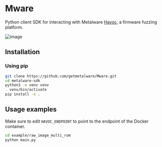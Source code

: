 # Mware

Python client SDK for interacting with Metalware [Havoc](https://www.mware.ink/product), a firmware fuzzing platform.

![image](https://github.com/getmetalware/getmetalware/blob/main/project_diagram.2.0.9.svg)


## Installation

### Using pip

```bash
git clone https://github.com/getmetalware/Mware.git
cd metalware-sdk
python3 -m venv venv
. venv/bin/activate
pip install -e .
```

## Usage examples

Make sure to edit `HAVOC_ENDPOINT` to point to the endpoint of the Docker container.

```bash
cd example/raw_image_multi_rom
python main.py
```
